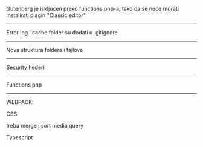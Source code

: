 

Gutenberg je iskljucen preko functions.php-a, tako da se nece morati instalirati plagin "Classic editor"

---

Error log i cache folder su dodati u .gitignore

---

Nova struktura foldera i fajlova

---

Security hederi

---

Functions php

---

WEBPACK:

CSS

treba merge i sort media query

Typescript

